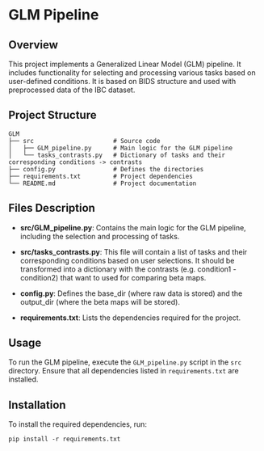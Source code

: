 # GLM Pipeline

## Overview
This project implements a Generalized Linear Model (GLM) pipeline. It includes functionality for selecting and processing various tasks based on user-defined conditions. It is based on BIDS structure and used with preprocessed data of the IBC dataset.

## Project Structure
```
GLM
├── src                      # Source code
│   ├── GLM_pipeline.py      # Main logic for the GLM pipeline
│   └── tasks_contrasts.py   # Dictionary of tasks and their corresponding conditions -> contrasts
├── config.py                # Defines the directories
├── requirements.txt         # Project dependencies
└── README.md                # Project documentation
```

## Files Description

- **src/GLM_pipeline.py**: Contains the main logic for the GLM pipeline, including the selection and processing of tasks.
  
- **src/tasks_contrasts.py**: This file will contain a list of tasks and their corresponding conditions based on user selections. It should be transformed into a dictionary with the contrasts (e.g. condition1 - condition2) that want to used for comparing beta maps.

- **config.py**: Defines the base_dir (where raw data is stored) and the output_dir (where the beta maps will be stored).

- **requirements.txt**: Lists the dependencies required for the project.

## Usage
To run the GLM pipeline, execute the `GLM_pipeline.py` script in the `src` directory. Ensure that all dependencies listed in `requirements.txt` are installed.

## Installation
To install the required dependencies, run:
```
pip install -r requirements.txt
```
